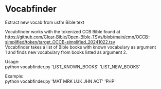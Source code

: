 # Vocabfinder
Extract new vocab from usfm Bible text  
  
Vocabfinder works with the tokenized CCB Bible found at https://github.com/Clear-Bible/Open-Bible-TSVs/blob/main/cmn/OCCB-simplified/token/target_OCCB-simplified_20241022.tsv  
Vocabfinder takes a list of Bible books with known vocabulary as argument 1 and finds new vocabulary from books listed as argument 2. 
  
Usage:  
python vocabfinder.py 'LIST_KNOWN_BOOKS' 'LIST_NEW_BOOKS'  

Example:  
python vocabfinder.py 'MAT MRK LUK JHN ACT' 'PHP' 
